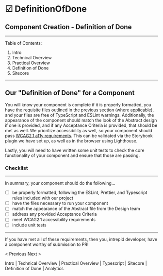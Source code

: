 # ☑ DefinitionOfDone

## Component Creation - Definition of Done

***

Table of Contents:

1. Intro
2. Technical Overview
3. Practical Overview
4. Definition of Done
5. Sitecore

***

## Our "Definition of Done" for a Component

You will know your component is complete if it is properly formatted, you have the requisite files outlined in the previous section (where applicable), and your files are free of TypeScript and ESLint warnings. Additionally, the appearance of the component should match the look of the Abstract design if one is provided, and if any Acceptance Criteria is provided, that should be met as well. We prioritize accessibility as well, so your component should pass [WCAG2.1 a11y requirements](https://www.w3.org/WAI/standards-guidelines/wcag/glance/). This can be validated via the Storybook plugin we have set up, as well as in the browser using Lighthouse.

Lastly, you will need to have written some unit tests to check the core functionality of your component and ensure that those are passing.

### Checklist

***

In summary, your component should do the following...

* [ ] be properly formatted, following the ESLint, Prettier, and Typescript rules included with our project
* [ ] have the files necessary to run your component
* [ ] match the appearance of the Abstract file from the Design team
* [ ] address any provided Acceptance Criteria
* [ ] meet WCAG2.1 accessibility requirements
* [ ] include unit tests

***

If you have met all of these requirements, then you, intrepid developer, have a component worthy of submission to PR!

< Previous Next >

Intro | Technical Overview | Practical Overview | Typescript | Sitecore | Definition of Done | Analytics
